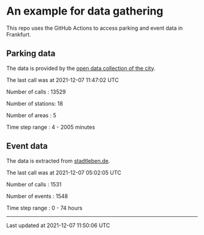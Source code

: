 # An example for data gathering

This repo uses the GitHub Actions to access parking and event data in Frankfurt.

## Parking data
The data is provided by the [open data collection of the city](https://www.offenedaten.frankfurt.de/).

The last call was at 2021-12-07 11:47:02 UTC

Number of calls   : 13529

Number of stations:    18

Number of areas   :     5

Time step range   :     4 -  2005 minutes


## Event data
The data is extracted from [stadtleben.de](https://stadtleben.de/frankfurt/).

The last call was at 2021-12-07 05:02:05 UTC

Number of calls   : 1531

Number of events  : 1548

Time step range   :    0 -   74 hours


----

Last updated at 2021-12-07 11:50:06 UTC
